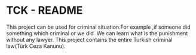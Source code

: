 # TCK - README
This project can be used for criminal situation.For example ,if someone did something which criminal or we did. 
We can learn what is the punishment without any lawyer. 
This project contains the entire Turkish criminal law(Türk Ceza Kanunu).
